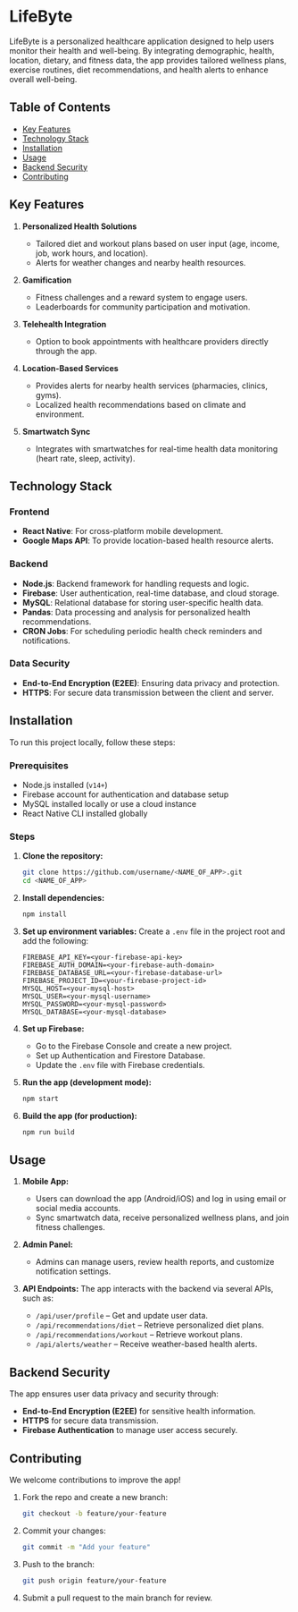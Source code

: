 # LifeByte

LifeByte is a personalized healthcare application designed to help users monitor their health and well-being. By integrating demographic, health, location, dietary, and fitness data, the app provides tailored wellness plans, exercise routines, diet recommendations, and health alerts to enhance overall well-being.

## Table of Contents

- [Key Features](#key-features)
- [Technology Stack](#technology-stack)
- [Installation](#installation)
- [Usage](#usage)
- [Backend Security](#backend-security)
- [Contributing](#contributing)

## Key Features

1. **Personalized Health Solutions**
   - Tailored diet and workout plans based on user input (age, income, job, work hours, and location).
   - Alerts for weather changes and nearby health resources.
   
2. **Gamification**
   - Fitness challenges and a reward system to engage users.
   - Leaderboards for community participation and motivation.

3. **Telehealth Integration**
   - Option to book appointments with healthcare providers directly through the app.

4. **Location-Based Services**
   - Provides alerts for nearby health services (pharmacies, clinics, gyms).
   - Localized health recommendations based on climate and environment.

5. **Smartwatch Sync**
   - Integrates with smartwatches for real-time health data monitoring (heart rate, sleep, activity).

## Technology Stack

### Frontend
- **React Native**: For cross-platform mobile development.
- **Google Maps API**: To provide location-based health resource alerts.

### Backend
- **Node.js**: Backend framework for handling requests and logic.
- **Firebase**: User authentication, real-time database, and cloud storage.
- **MySQL**: Relational database for storing user-specific health data.
- **Pandas**: Data processing and analysis for personalized health recommendations.
- **CRON Jobs**: For scheduling periodic health check reminders and notifications.

### Data Security
- **End-to-End Encryption (E2EE)**: Ensuring data privacy and protection.
- **HTTPS**: For secure data transmission between the client and server.

## Installation

To run this project locally, follow these steps:

### Prerequisites
- Node.js installed (`v14+`)
- Firebase account for authentication and database setup
- MySQL installed locally or use a cloud instance
- React Native CLI installed globally

### Steps

1. **Clone the repository:**
   ```bash
   git clone https://github.com/username/<NAME_OF_APP>.git
   cd <NAME_OF_APP>
   ```

2. **Install dependencies:**
   ```bash
   npm install
   ```

3. **Set up environment variables:**
   Create a `.env` file in the project root and add the following:

   ```
   FIREBASE_API_KEY=<your-firebase-api-key>
   FIREBASE_AUTH_DOMAIN=<your-firebase-auth-domain>
   FIREBASE_DATABASE_URL=<your-firebase-database-url>
   FIREBASE_PROJECT_ID=<your-firebase-project-id>
   MYSQL_HOST=<your-mysql-host>
   MYSQL_USER=<your-mysql-username>
   MYSQL_PASSWORD=<your-mysql-password>
   MYSQL_DATABASE=<your-mysql-database>
   ```

4. **Set up Firebase:**
   - Go to the Firebase Console and create a new project.
   - Set up Authentication and Firestore Database.
   - Update the `.env` file with Firebase credentials.

5. **Run the app (development mode):**
   ```bash
   npm start
   ```

6. **Build the app (for production):**
   ```bash
   npm run build
   ```

## Usage

1. **Mobile App:**
   - Users can download the app (Android/iOS) and log in using email or social media accounts.
   - Sync smartwatch data, receive personalized wellness plans, and join fitness challenges.

2. **Admin Panel:**
   - Admins can manage users, review health reports, and customize notification settings.

3. **API Endpoints:**
   The app interacts with the backend via several APIs, such as:
   - `/api/user/profile` – Get and update user data.
   - `/api/recommendations/diet` – Retrieve personalized diet plans.
   - `/api/recommendations/workout` – Retrieve workout plans.
   - `/api/alerts/weather` – Receive weather-based health alerts.

## Backend Security

The app ensures user data privacy and security through:
- **End-to-End Encryption (E2EE)** for sensitive health information.
- **HTTPS** for secure data transmission.
- **Firebase Authentication** to manage user access securely.

## Contributing

We welcome contributions to improve the app!

1. Fork the repo and create a new branch:
   ```bash
   git checkout -b feature/your-feature
   ```

2. Commit your changes:
   ```bash
   git commit -m "Add your feature"
   ```

3. Push to the branch:
   ```bash
   git push origin feature/your-feature
   ```

4. Submit a pull request to the main branch for review.

